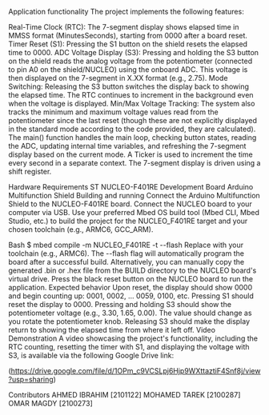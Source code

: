 Application functionality
The project implements the following features:

Real-Time Clock (RTC): The 7-segment display shows elapsed time in MMSS format (MinutesSeconds), starting from 0000 after a board reset.
Timer Reset (S1): Pressing the S1 button on the shield resets the elapsed time to 0000.
ADC Voltage Display (S3): Pressing and holding the S3 button on the shield reads the analog voltage from the potentiometer (connected to pin A0 on the shield/NUCLEO) using the onboard ADC. This voltage is then displayed on the 7-segment in X.XX format (e.g., 2.75).
Mode Switching: Releasing the S3 button switches the display back to showing the elapsed time. The RTC continues to increment in the background even when the voltage is displayed.
Min/Max Voltage Tracking: The system also tracks the minimum and maximum voltage values read from the potentiometer since the last reset (though these are not explicitly displayed in the standard mode according to the code provided, they are calculated).
The main() function handles the main loop, checking button states, reading the ADC, updating internal time variables, and refreshing the 7-segment display based on the current mode. A Ticker is used to increment the time every second in a separate context. The 7-segment display is driven using a shift register.

Hardware Requirements
ST NUCLEO-F401RE Development Board
Arduino Multifunction Shield
Building and running
Connect the Arduino Multifunction Shield to the NUCLEO-F401RE board.
Connect the NUCLEO board to your computer via USB.
Use your preferred Mbed OS build tool (Mbed CLI, Mbed Studio, etc.) to build the project for the NUCLEO_F401RE target and your chosen toolchain (e.g., ARMC6, GCC_ARM).

Bash
$ mbed compile -m NUCLEO_F401RE -t <TOOLCHAIN> --flash
Replace <TOOLCHAIN> with your toolchain (e.g., ARMC6). The --flash flag will automatically program the board after a successful build.
Alternatively, you can manually copy the generated .bin or .hex file from the BUILD directory to the NUCLEO board's virtual drive.
Press the black reset button on the NUCLEO board to run the application.
Expected behavior
Upon reset, the display should show 0000 and begin counting up: 0001, 0002, ... 0059, 0100, etc.
Pressing S1 should reset the display to 0000.
Pressing and holding S3 should show the potentiometer voltage (e.g., 3.30, 1.65, 0.00). The value should change as you rotate the potentiometer knob.
Releasing S3 should make the display return to showing the elapsed time from where it left off.
Video Demonstration
A video showcasing the project's functionality, including the RTC counting, resetting the timer with S1, and displaying the voltage with S3, is available via the following Google Drive link:

(https://drive.google.com/file/d/1OPm_c9VCSLpj6Hjp9WXttaztiF4Snf8j/view?usp=sharing)

Contributors
AHMED IBRAHIM [2101122]
MOHAMED TAREK [2100287]
OMAR MAGDY [2100273]
